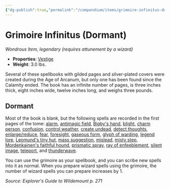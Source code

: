 ```yaml
---
{"dg-publish":true,"permalink":"/compendium/items/grimoire-infinitus-dormant-egw/","tags":["compendium/src/5e/egw","item/attunement/required","item/property/vestige","item/rarity/legendary","item/wondrous"]}
---
```


# Grimoire Infinitus (Dormant)
*Wondrous Item, legendary (requires attunement by a wizard)*  

- **Properties**: [Vestige](rules/item-properties.md#Vestige)
- **Weight**: 3.0 lbs.

Several of these spellbooks with gilded pages and silver-plated covers were created during the Age of Arcanum, but only one has been found since the Calamity ended. The book has an infinite number of pages, is three inches thick, eight inches wide, twelve inches long, and weighs three pounds.

## Dormant

Most of the book is blank, but the following spells are recorded in the first pages of the tome: [alarm](compendium/spells/alarm.md), [antimagic field](compendium/spells/antimagic-field.md), [Bigby's hand](compendium/spells/bigbys-hand.md), [blight](compendium/spells/blight.md), [charm person](compendium/spells/charm-person.md), [confusion](compendium/spells/confusion.md), [control weather](compendium/spells/control-weather.md), [create undead](compendium/spells/create-undead.md), [detect thoughts](compendium/spells/detect-thoughts.md), [enlarge/reduce](compendium/spells/enlarge-reduce.md), [fear](compendium/spells/fear.md), [foresight](compendium/spells/foresight.md), [gaseous form](compendium/spells/gaseous-form.md), [glyph of warding](compendium/spells/glyph-of-warding.md), [legend lore](compendium/spells/legend-lore.md), [Leomund's tiny hut](compendium/spells/leomunds-tiny-hut.md), [mass suggestion](compendium/spells/mass-suggestion.md), [mislead](compendium/spells/mislead.md), [misty step](compendium/spells/misty-step.md), [Mordenkainen's faithful hound](compendium/spells/mordenkainens-faithful-hound.md), [prismatic spray](compendium/spells/prismatic-spray.md), [ray of enfeeblement](compendium/spells/ray-of-enfeeblement.md), [silent image](compendium/spells/silent-image.md), [teleport](compendium/spells/teleport.md), and [thunderwave](compendium/spells/thunderwave.md).

You can use the grimoire as your spellbook, and you can scribe new spells into it as normal. When you prepare wizard spells using the grimoire, the number of wizard spells you can prepare increases by 1.

*Source: Explorer's Guide to Wildemount p. 271*
